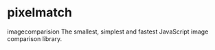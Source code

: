 # pixelmatch
imagecomparision
The smallest, simplest and fastest JavaScript image comparison library.
